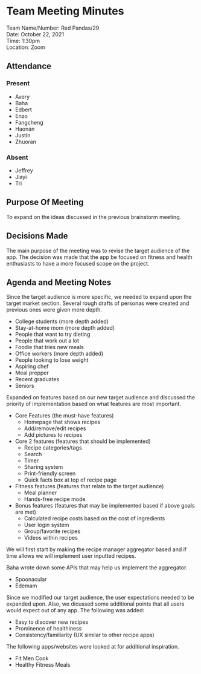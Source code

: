 # Team Meeting Minutes #

Team Name/Number: Red Pandas/29  
Date: October 22, 2021  
Time: 1:30pm  
Location: Zoom

## Attendance

### Present
- Avery
- Baha
- Edbert
- Enzo
- Fangcheng
- Haonan
- Justin
- Zhuoran

### Absent
- Jeffrey
- Jiayi
- Tri

## Purpose Of Meeting

To expand on the ideas discussed in the previous brainstorm meeting.  

## Decisions Made

The main purpose of the meeting was to revise the target audience of the app. The decision was made that the app be focused on fitness and health enthusiasts to have a more focused scope on the project.

## Agenda and Meeting Notes

Since the target audience is more specific, we needed to expand upon the target market section. Several rough drafts of personas were created and previous ones were given more depth.
- College students (more depth added)
- Stay-at-home mom (more depth added)
- People that want to try dieting
- People that work out a lot
- Foodie that tries new meals
- Office workers (more depth added)
- People looking to lose weight
- Aspiring chef
- Meal prepper
- Recent graduates
- Seniors

Expanded on features based on our new target audience and discussed the priority of implementation based on what features are most important.

- Core Features (the must-have features)
  - Homepage that shows recipes
  - Add/remove/edit recipes
  - Add pictures to recipes
- Core 2 features (features that should be implemented)
  - Recipe categories/tags
  - Search
  - Timer
  - Sharing system
  - Print-friendly screen
  - Quick facts box at top of recipe page
- Fitness features (features that relate to the target audience)
  - Meal planner
  - Hands-free recipe mode
- Bonus features (features that may be implemented based if above goals are met)
  - Calculated recipe costs based on the cost of ingredients
  - User login system
  - Group/favorite recipes
  - Videos within recipes


We will first start by making the recipe manager aggregator based and if time allows we will implement user inputted recipes.

Baha wrote down some APIs that may help us implement the aggregator.
- Spoonacular
- Edemam

Since we modified our target audience, the user expectations needed to be expanded upon. Also, we dicussed some additional points that all users would expect out of any app.
The following was added:
- Easy to discover new recipes
- Prominence of healthiness
- Consistency/familiarity (UX similar to other recipe apps)

The following apps/websites were looked at for additional inspiration.
- Fit Men Cook
- Healthy Fitness Meals
